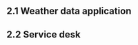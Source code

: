 ## 2.1 Weather data application

<!-- @include Weather data application/Definition.md -->
<!-- @include Weather data application/Service Levels.md -->
<!-- @include Weather data application/Risk Analysis.md -->
<!-- @include Weather data application/Capacity Planning.md -->

## 2.2 Service desk

<!-- @include Service desk/Definition.md -->
<!-- @include Service desk/Service Levels.md -->
<!-- @include Service desk/Risk Analysis.md -->
<!-- @include Service desk/Capacity planning.md -->